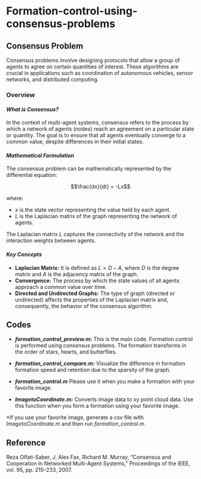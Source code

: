 # Formation-control-using-consensus-problems

## Consensus Problem

Consensus problems involve designing protocols that allow a group of agents to agree on certain quantities of interest. These algorithms are crucial in applications such as coordination of autonomous vehicles, sensor networks, and distributed computing.

### Overview

#### *What is Consensus?*

In the context of multi-agent systems, consensus refers to the process by which a network of agents (nodes) reach an agreement on a particular state or quantity. The goal is to ensure that all agents eventually converge to a common value, despite differences in their initial states.

#### *Mathematical Formulation*

The consensus problem can be mathematically represented by the differential equation:

$$\frac{dx}{dt} = -Lx$$

where:
- $x$ is the state vector representing the value held by each agent.
- $L$ is the Laplacian matrix of the graph representing the network of agents.

The Laplacian matrix $L$ captures the connectivity of the network and the interaction weights between agents.

#### *Key Concepts*

- **Laplacian Matrix:** It is defined as $L = D - A$, where $D$ is the degree matrix and $A$ is the adjacency matrix of the graph.
- **Convergence:** The process by which the state values of all agents approach a common value over time.
- **Directed and Undirected Graphs:** The type of graph (directed or undirected) affects the properties of the Laplacian matrix and, consequently, the behavior of the consensus algorithm.

## Codes

- ***formation_control_preview.m:*** This is the main code. Formation control is performed using consensus problems. The formation transforms in the order of stars, hearts, and butterflies.
- ***formation_control_compare.m:*** Visualize the difference in formation formation speed and retention due to the sparsity of the graph.
  
- ***formation_control.m*** Please use it when you make a formation with your favorite image.
- ***ImagetoCoordinate.m:*** Converts image data to xy point cloud data. Use this function when you form a formation using your favorite image.

*If you use your favorite image, generate a csv file with *ImagetoCoordinate.m* and then run *formation_control.m*.



## Reference
Reza Olfati-Saber, J. Alex Fax, Richard M. Murray, “Consensus and Cooperation in Networked Multi-Agent Systems,” Proceedings of the IEEE, vol. 95, pp. 215–233, 2007.
